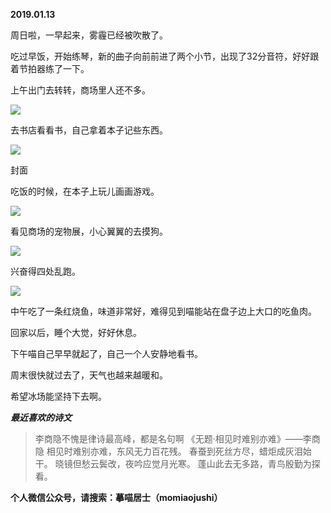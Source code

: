 
          
            
**2019.01.13**

周日啦，一早起来，雾霾已经被吹散了。

吃过早饭，开始练琴，新的曲子向前前进了两个小节，出现了32分音符，好好跟着节拍器练了一下。

上午出门去转转，商场里人还不多。




![](//upload-images.jianshu.io/upload_images/51001-a2bcb05dfc1e2672.jpg)




去书店看看书，自己拿着本子记些东西。




![](//upload-images.jianshu.io/upload_images/51001-760457c70a1b6f58.jpg)

封面


吃饭的时候，在本子上玩儿画画游戏。




![](//upload-images.jianshu.io/upload_images/51001-4258c65076b9a301.jpg)




看见商场的宠物展，小心翼翼的去摸狗。




![](//upload-images.jianshu.io/upload_images/51001-56fcc15ea548316a.jpg)




兴奋得四处乱跑。




![](//upload-images.jianshu.io/upload_images/51001-26f5fbbdcf7303fd.jpg)




中午吃了一条红烧鱼，味道非常好，难得见到喵能站在盘子边上大口的吃鱼肉。

回家以后，睡个大觉，好好休息。

下午喵自己早早就起了，自己一个人安静地看书。

周末很快就过去了，天气也越来越暖和。

希望冰场能坚持下去啊。


***最近喜欢的诗文***
>李商隐不愧是律诗最高峰，都是名句啊
《无题·相见时难别亦难》——李商隐
相见时难别亦难，东风无力百花残。
春蚕到死丝方尽，蜡炬成灰泪始干。
晓镜但愁云鬓改，夜吟应觉月光寒。
蓬山此去无多路，青鸟殷勤为探看。




**个人微信公众号，请搜索：摹喵居士（momiaojushi）**

          
        